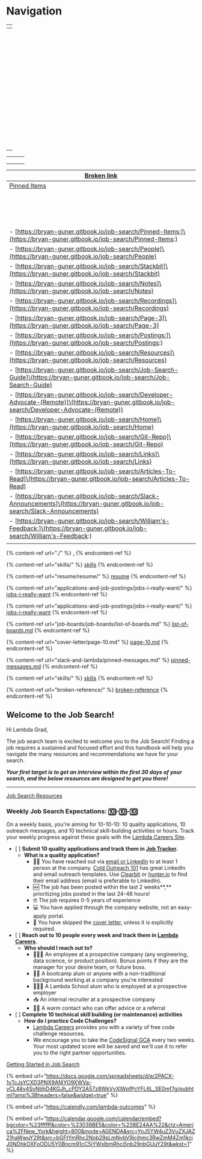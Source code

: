 # Navigation





<table data-header-hidden><thead><tr><th data-type="users" data-multiple></th></tr></thead><tbody><tr><td></td></tr><tr><td></td></tr><tr><td></td></tr><tr><td></td></tr><tr><td></td></tr><tr><td></td></tr><tr><td></td></tr><tr><td></td></tr><tr><td></td></tr><tr><td></td></tr><tr><td></td></tr><tr><td></td></tr><tr><td></td></tr><tr><td></td></tr><tr><td></td></tr><tr><td></td></tr><tr><td></td></tr><tr><td></td></tr><tr><td></td></tr><tr><td></td></tr><tr><td></td></tr><tr><td></td></tr><tr><td></td></tr><tr><td></td></tr><tr><td></td></tr><tr><td></td></tr><tr><td></td></tr><tr><td></td></tr><tr><td></td></tr><tr><td></td></tr><tr><td></td></tr><tr><td></td></tr><tr><td></td></tr><tr><td></td></tr><tr><td></td></tr><tr><td></td></tr><tr><td></td></tr><tr><td></td></tr><tr><td></td></tr><tr><td></td></tr><tr><td></td></tr><tr><td></td></tr><tr><td></td></tr><tr><td></td></tr><tr><td></td></tr><tr><td></td></tr><tr><td></td></tr><tr><td></td></tr><tr><td></td></tr><tr><td></td></tr><tr><td></td></tr><tr><td></td></tr><tr><td></td></tr><tr><td></td></tr></tbody></table>









|   |   |   |
| - | - | - |
|   |   |   |
|   |   |   |
|   |   |   |



| [Broken link](broken-reference "mention")                                                                                                          |
| -------------------------------------------------------------------------------------------------------------------------------------------------- |
| [Pinned Items](slack-and-lambda/pinned-items.md)                                                                                                   |
|                                                                                                                                                    |
|                                                                                                                                                    |
|                                                                                                                                                    |
|                                                                                                                                                    |
|                                                                                                                                                    |
|                                                                                                                                                    |
|                                                                                                                                                    |
|                                                                                                                                                    |
|                                                                                                                                                    |
|                                                                                                                                                    |
|                                                                                                                                                    |
|                                                                                                                                                    |
|                                                                                                                                                    |
|                                                                                                                                                    |
|                                                                                                                                                    |
|                                                                                                                                                    |
| - \[https://bryan-guner.gitbook.io/job-search/Pinned-Items:]\(https://bryan-guner.gitbook.io/job-search/Pinned-Items:)                             |
| - \[https://bryan-guner.gitbook.io/job-search/People]\(https://bryan-guner.gitbook.io/job-search/People)                                           |
| - \[https://bryan-guner.gitbook.io/job-search/Stackbit]\(https://bryan-guner.gitbook.io/job-search/Stackbit)                                       |
| - \[https://bryan-guner.gitbook.io/job-search/Notes]\(https://bryan-guner.gitbook.io/job-search/Notes)                                             |
| - \[https://bryan-guner.gitbook.io/job-search/Recordings]\(https://bryan-guner.gitbook.io/job-search/Recordings)                                   |
| - \[https://bryan-guner.gitbook.io/job-search/Page-3]\(https://bryan-guner.gitbook.io/job-search/Page-3)                                           |
| - \[https://bryan-guner.gitbook.io/job-search/Postings:]\(https://bryan-guner.gitbook.io/job-search/Postings:)                                     |
| - \[https://bryan-guner.gitbook.io/job-search/Resources]\(https://bryan-guner.gitbook.io/job-search/Resources)                                     |
| - \[https://bryan-guner.gitbook.io/job-search/Job-Search-Guide]\(https://bryan-guner.gitbook.io/job-search/Job-Search-Guide)                       |
| - \[https://bryan-guner.gitbook.io/job-search/Developer-Advocate-(Remote)]\(https://bryan-guner.gitbook.io/job-search/Developer-Advocate-(Remote)) |
| - \[https://bryan-guner.gitbook.io/job-search/Home]\(https://bryan-guner.gitbook.io/job-search/Home)                                               |
| - \[https://bryan-guner.gitbook.io/job-search/Git-Repo]\(https://bryan-guner.gitbook.io/job-search/Git-Repo)                                       |
| - \[https://bryan-guner.gitbook.io/job-search/Links]\(https://bryan-guner.gitbook.io/job-search/Links)                                             |
| - \[https://bryan-guner.gitbook.io/job-search/Articles-To-Read]\(https://bryan-guner.gitbook.io/job-search/Articles-To-Read)                       |
| - \[https://bryan-guner.gitbook.io/job-search/Slack-Announcements]\(https://bryan-guner.gitbook.io/job-search/Slack-Announcements)                 |
| - \[https://bryan-guner.gitbook.io/job-search/William's-Feedback:]\(https://bryan-guner.gitbook.io/job-search/William's-Feedback:)                 |
|                                                                                                                                                    |

{% content-ref url="./" %}
[.](./)
{% endcontent-ref %}

{% content-ref url="skills/" %}
[skills](skills/)
{% endcontent-ref %}

{% content-ref url="resume/resume/" %}
[resume](resume/resume/)
{% endcontent-ref %}

{% content-ref url="applications-and-job-postings/jobs-i-really-want/" %}
[jobs-i-really-want](applications-and-job-postings/jobs-i-really-want/)
{% endcontent-ref %}

{% content-ref url="applications-and-job-postings/jobs-i-really-want/" %}
[jobs-i-really-want](applications-and-job-postings/jobs-i-really-want/)
{% endcontent-ref %}

{% content-ref url="job-boards/job-boards/list-of-boards.md" %}
[list-of-boards.md](job-boards/job-boards/list-of-boards.md)
{% endcontent-ref %}

{% content-ref url="cover-letter/page-10.md" %}
[page-10.md](cover-letter/page-10.md)
{% endcontent-ref %}

{% content-ref url="slack-and-lambda/pinned-messages.md" %}
[pinned-messages.md](slack-and-lambda/pinned-messages.md)
{% endcontent-ref %}

{% content-ref url="skills/" %}
[skills](skills/)
{% endcontent-ref %}

{% content-ref url="broken-reference/" %}
[broken-reference](broken-reference/)
{% endcontent-ref %}

##

## Welcome to the Job Search!

Hi Lambda Grad,

The job search team is excited to welcome you to the Job Search! Finding a job requires a sustained and focused effort and this handbook will help you navigate the many resources and recommendations we have for your search.

_**Your first target is to get an interview within the first 30 days of your search, and the below resources are designed to get you there!**_

***

[Job Search Resources](https://www.notion.so/4a6ee52d9a2840c2867ac1fd943d7fef)

### Weekly Job Search Expectations: 🔟-🔟-🔟

On a weekly basis, you're aiming for 10-10-10: 10 quality applications, 10 outreach messages, and 10 technical skill-building activities or hours. Track your weekly progress against these goals with the [Lambda Careers Site](https://careers.lambdaschool.com).

* \[ ] **Submit 10 quality applications and track them in **[**Job Tracker**](https://careers.lambdaschool.com/jobtracker)**.**
  * **What is a quality application?**
    * 👋🏽 You have reached out via [email or LinkedIn](https://www.notion.so/Cold-Outreach-101-9b887ce51ecc4a58bc972415fcf6e934) to at least 1 person at the company. [Cold Outreach 101](https://www.notion.so/Cold-Outreach-101-9b887ce51ecc4a58bc972415fcf6e934) has great LinkedIn and email outreach templates. Use [Clearbit](https://chrome.google.com/webstore/detail/clearbit-connect-supercha/pmnhcgfcafcnkbengdcanjablaabjplo?hl=en) or [hunter.io](http://hunter.io) to find their email address (email is preferable to LinkedIn).
    * 🆕 The job has been posted within the last 2 weeks\*\*,\*\* prioritizing jobs posted in the last 24-48 hours!
    * 🤓 The job requires 0-5 years of experience
    * 💻 You have applied through the company website, not an easy-apply portal.
    * 📜 You have skipped the [cover letter](https://www.notion.so/Cover-Letters-57659b80226442c2accd2a4895e1b950), unless it is explicitly required.
* \[ ] **Reach out to 10 people every week and track them in **[**Lambda Careers**](https://careers.lambdaschool.com)**.**
  * **Who should I reach out to?**
    * 👩🏾‍💻 An employee at a prospective company (any engineering, data science, or product position). Bonus points if they are the manager for your desire team, or future boss.
    * 👩‍🔧 A bootcamp alum or anyone with a non-traditional background working at a company you're interested
    * 👨🏼‍🎓 A Lambda School alum who is employed at a prospective employer
    * 📥 An internal recruiter at a prospective company
    * 👯‍♀️ A warm contact who can offer advice or a referral
* \[ ] **Complete 10 technical skill building (or maintenance) activities**
  * **How do I practice Code Challenges?**
    * [Lambda Careers](https://careers.lambdaschool.com) provides you with a variety of free code challenge resources.
    * We encourage you to take the [CodeSignal GCA](https://app.codesignal.com/signup?certifiedInvite=TGy6wcugpm4LMFEQX) every two weeks. Your most updated score will be saved and we'll use it to refer you to the right partner opportunities.

[Getting Started in Job Search](https://www.notion.so/Getting-Started-in-Job-Search-f626bedc1db14988a99ce43b1c1db58e)

{% embed url="https://docs.google.com/spreadsheets/d/e/2PACX-1vTcJsYCXD3PNX9Af4YO9XWVa-yCL48y4SvNtihD4KGJh_cPDY2A57z8WkVvXlWpfPcYFL6L_SE0mf7g/pubhtml?amp%3Bheaders=false&widget=true" %}

{% embed url="https://calendly.com/lambda-outcomes" %}

{% embed url="https://calendar.google.com/calendar/embed?bgcolor=%23ffffff&color=%23039BE5&color=%238E24AA%22&ctz=America%2FNew_York&height=800&mode=AGENDA&src=YnJ5YW4uZ3VuZXJAZ21haWwuY29t&src=bGFtYmRhc2Nob29sLmNvbV9icjhmc3RwZmM4Zm1kcjJ0NDhkOXFoODU5Y0Bncm91cC5jYWxlbmRhci5nb29nbGUuY29t&wkst=1" %}
